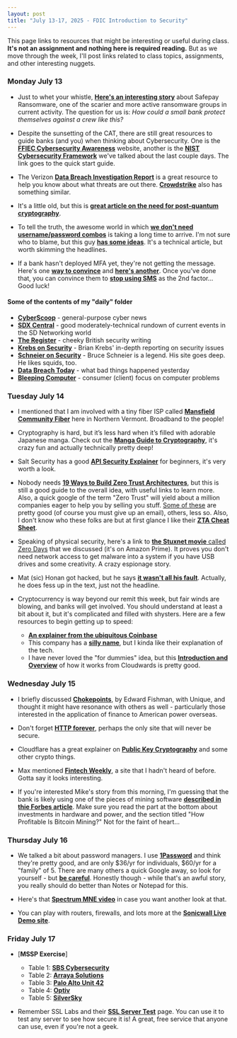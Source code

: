 ```yaml
---
layout: post
title: "July 13-17, 2025 - FDIC Introduction to Security"
---
```


This page links to resources that might be interesting or useful during class. **It's not an assignment and nothing here is required reading.** But as we move through the week, I'll post links related to class topics, assignments, and other interesting nuggets.

### Monday July 13

- Just to whet your whistle, [**Here's an interesting story**](https://www.fortra.com/blog/safepay-ransomware-what-you-need-know) about Safepay Ransomware, one of the scarier and more active ransomware groups in current activity. The question for us is: *How could a small bank protect themselves against a crew like this?* 

- Despite the sunsetting of the CAT, there are still great resources to guide banks (and you) when thinking about Cybersecurity. One is the [**FFIEC Cybersecurity Awareness**](https://www.ffiec.gov/resources/cybersecurity-awareness) website, another is the [**NIST Cybersecurity Framework**](https://nvlpubs.nist.gov/nistpubs/SpecialPublications/NIST.SP.1301.pdf) we've talked about the last couple days. The link goes to the quick start guide. 

- The Verizon [**Data Breach Investigation Report**](https://www.verizon.com/business/resources/reports/dbir/) is a great resource to help you know about what threats are out there. [**Crowdstrike**](https://www.crowdstrike.com/en-us/global-threat-report/) also has something similar.

- It's a little old, but this is [**great article on the need for post-quantum cryptography**](https://www.nsa.gov/Press-Room/Press-Releases-Statements/Press-Release-View/Article/3498776/post-quantum-cryptography-cisa-nist-and-nsa-recommend-how-to-prepare-now/). 

- To tell the truth, the awesome world in which [**we don't need username/password combos**](https://fidoalliance.org/passkeys/) is taking a long time to arrive. I'm not sure who to blame, but this guy [**has some ideas**](https://www.corbado.com/blog/passkey-troubleshooting-solutions). It's a technical article, but worth skimming the headlines.

- If a bank hasn't deployed MFA yet, they're not getting the message. Here's one [**way to convince**](https://www.covrsecurity.com/three-simple-advice-to-convince-your-users-of-the-benefits-of-mfa/) and [**here's another**](https://saasalerts.com/the-case-for-mfa-implementation/). Once you've done that, you can convince them to [**stop using SMS**](https://cyberessentials.substack.com/p/should-you-stop-using-sms-in-mfa) as the 2nd factor... Good luck! 

#### Some of the contents of my "daily" folder 
- [**CyberScoop**](https://cyberscoop.com/) - general-purpose cyber news
- [**SDX Central**](https://www.sdxcentral.com/) - good moderately-technical rundown of current events in the SD Networking world
- [**The Register**](https://www.theregister.com/) - cheeky British security writing
- [**Krebs on Security**](https://krebsonsecurity.com/) - Brian Krebs' in-depth reporting on security issues
- [**Schneier on Security**](https://www.schneier.com/) - Bruce Schneier is a legend. His site goes deep. He likes squids, too.
- [**Data Breach Today**](https://www.databreachtoday.com/) - what bad things happened yesterday
- [**Bleeping Computer**](https://www.bleepingcomputer.com/) - consumer (client) focus on computer problems

### Tuesday July 14

- I mentioned that I am involved with a tiny fiber ISP called [**Mansfield Community Fiber**](https://mcfibervt.com) here in Northern Vermont. Broadband to the people!

- Cryptography is hard, but it’s less hard when it’s filled with adorable Japanese manga. Check out the [**Manga Guide to Cryptography**](https://www.amazon.com/Manga-Guide-Cryptography-Guides/dp/1593277423/ref=sr_1_1?keywords=manga+crypto&qid=1671396861&sr=8-1), it's crazy fun and actually technically pretty deep!

- Salt Security has a good [**API Security Explainer**](https://salt.security/api-security-101) for beginners, it's very worth a look.

- Nobody needs [**19 Ways to Build Zero Trust Architectures**](https://www.nist.gov/news-events/news/2025/06/nist-offers-19-ways-build-zero-trust-architectures), but this is still a good guide to the overall idea, with useful links to learn more. Also, a quick google of the term "Zero Trust" will yield about a million companies eager to help you by selling you stuff. [Some of these](https://www.splunk.com/en_us/form/the-essential-guide-to-zero-trust.html?device=c&_bt=71331022744964&_bm=e&msclkid=b65822b36cc9185914744ac5eff6780e) are pretty good (of course you must give up an email), others, less so. Also, I don't know who these folks are but at first glance I like their [**ZTA Cheat Sheet**](https://cheatsheetseries.owasp.org/cheatsheets/Zero_Trust_Architecture_Cheat_Sheet.html).

- Speaking of physical security, here's a link to [**the Stuxnet movie** called Zero Days](https://www.amazon.com/Zero-Days-Colonel-Gary-Brown/dp/B01I2C0UV6) that we discussed (it's on Amazon Prime). It proves you don't need network access to get malware into a system if you have USB drives and some creativity. A crazy espionage story.

- Mat (sic) Honan got hacked, but he says [**it wasn't all his fault**](https://www.wired.com/2012/08/apple-amazon-mat-honan-hacking/). Actually, he does fess up in the text, just not the headline.

- Cryptocurrency is way beyond our remit this week, but fair winds are blowing, and banks will get involved. You should understand at least a bit about it, but it's complicated and filled with shysters. Here are a few resources to begin getting up to speed:

  - [**An explainer from the ubiquitous Coinbase**](https://www.coinbase.com/learn/crypto-basics/what-is-cryptocurrency)
  - This company has a [**silly name**](https://www.tastycrypto.com/basics/cryptocurrency-for-beginners/), but I kinda like their explanation of the tech.
  - I have never loved the "for dummies" idea, but this [**Introduction and Overview**](https://www.cloudwards.net/crypto-for-dummies/) of how it works from Cloudwards is pretty good.

### Wednesday July 15

- I briefly discussed [**Chokepoints**](https://bookshop.org/p/books/chokepoints-american-power-in-the-age-of-economic-warfare-edward-fishman/21504653?ean=9780593712979&next=t), by Edward Fishman, with Unique, and thought it might have resonance with others as well - particularly those interested in the application of finance to American power overseas.

- Don't forget [**HTTP forever**](http://httpforever.com/), perhaps the only site that will never be secure.

- Cloudflare has a great explainer on [**Public Key Cryptography**](https://www.cloudflare.com/learning/ssl/how-does-public-key-encryption-work/) and some other crypto things.

- Max mentioned [**Fintech Weekly**](https://www.fintechweekly.com/), a site that I hadn't heard of before. Gotta say it looks interesting.

- If you're interested Mike's story from this morning, I'm guessing that the bank is likely using one of the pieces of mining software [**described in thie Forbes article**](https://www.forbes.com/advisor/investing/cryptocurrency/best-bitcoin-mining-software/). Make sure you read the part at the bottom about investments in hardware and power, and the section titled "How Profitable Is Bitcoin Mining?" Not for the faint of heart...

### Thursday July 16

- We talked a bit about password managers. I use [**1Password**](https://1password.com/) and think they're pretty good, and are only $36/yr for individuals, $60/yr for a "family" of 5. There are many others a quick Google away, so look for yourself - but [**be careful**](https://www.zdnet.com/article/lastpass-hacked/). Honestly though - while that's an awful story, you really should do better than Notes or Notepad for this.

- Here's that [**Spectrum MNE video**](https://boingit.com/MNE10.mp4) in case you want another look at that.

- You can play with routers, firewalls, and lots more at the [**Sonicwall Live Demo site**](https://livedemo.sonicwall.com/).

### Friday July 17

- [**MSSP Exercise**]

  - Table 1: [**SBS Cybersecurity**](https://sbscyber.com/)
  - Table 2: [**Arraya Solutions**](https://www.arrayasolutions.com/)
  - Table 3: [**Palo Alto Unit 42**](https://www.paloaltonetworks.com/unit42)
  - Table 4: [**Optiv**](https://www.optiv.com/)
  - Table 5: [**SilverSky**](https://www.silversky.com/)

- Remember SSL Labs and their [**SSL Server Test**](https://www.ssllabs.com/ssltest/) page. You can use it to test any server to see how secure it is! A great, free service that anyone can use, even if you're not a geek.

